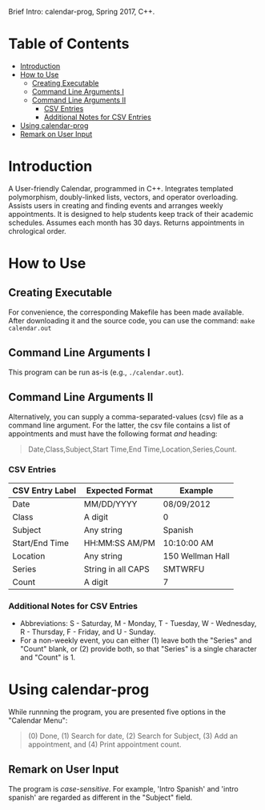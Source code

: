 Brief Intro: calendar-prog, Spring 2017, C++.

# Table of Contents
* [Introduction](https://github.com/jschhie/calendar-prog/README.md#introduction)
* [How to Use](https://github.com/jschhie/calendar-prog/README.md#how-to-use)
  * [Creating Executable](https://github.com/jschhie/calendar-prog/README.md#creating-executable)
  * [Command Line Arguments I](https://github.com/jschhie/calendar-prog/README.md#command-line-arguments-i)
  * [Command Line Arguments II](https://github.com/jschhie/calendar-prog/README.md#command-line-arguments-ii)
    - [CSV Entries](https://github.com/jschhie/calendar-prog/README.md#csv-entries)
    - [Additional Notes for CSV Entries](https://github.com/jschhie/calendar-prog/README.md#additional-notes-for-csv-entries)
 * [Using calendar-prog](https://github.com/jschhie/calendar-prog/README.md#using-calendar-prog)
  * [Remark on User Input](https://github.com/jschhie/calendar-prog/README.md#remark-on-user-input)
    
# Introduction
A User-friendly Calendar, programmed in C++. Integrates templated polymorphism, doubly-linked lists, vectors, and operator overloading. 
Assists users in creating and finding events and arranges weekly appointments. It is designed to help students keep track of their academic schedules. 
Assumes each month has 30 days. Returns appointments in chrological order.


# How to Use

## Creating Executable
For convenience, the corresponding Makefile has been made available. After downloading it and the source code, you can use the command: 
```make calendar.out```

## Command Line Arguments I
This program can be run as-is (e.g., ```./calendar.out```). 

## Command Line Arguments II 
Alternatively, you can supply a comma-separated-values (csv) file as a command line argument.
For the latter, the csv file contains a list of appointments and must have the following format *and* heading:
> Date,Class,Subject,Start Time,End Time,Location,Series,Count.

### CSV Entries
| CSV Entry Label   | Expected Format     | Example           |
| ----------------- | -----------------   | -------           |
| Date              | MM/DD/YYYY          | 08/09/2012        |
| Class             | A digit             | 0                 |
| Subject           | Any string          | Spanish           |
| Start/End Time    | HH:MM:SS AM/PM      | 10:10:00 AM       |
| Location          | Any string          | 150 Wellman Hall  |
| Series            | String in all CAPS  | SMTWRFU       |
| Count             | A digit             | 7                 |

### Additional Notes for CSV Entries
* Abbreviations: S - Saturday, M - Monday, T - Tuesday, W - Wednesday, R - Thursday, F - Friday, and U - Sunday.
* For a non-weekly event, you can either (1) leave both the "Series" and "Count" blank, 
or (2) provide both, so that "Series" is a single character and "Count" is 1.   

# Using calendar-prog

While runnning the program, you are presented five options in the "Calendar Menu": 
> (0) Done, (1) Search for date, (2) Search for Subject, (3) Add an appointment, and (4) Print appointment count. 

## Remark on User Input
The program is *case-sensitive*. For example, 'Intro Spanish' and 'intro spanish' are regarded as different in the "Subject" field. 

